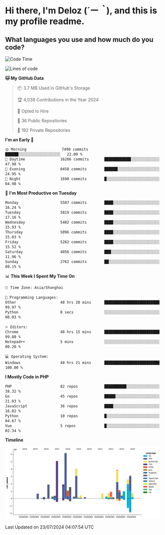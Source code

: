 # **Hi there, I'm Deloz (*´ー｀*), and this is my profile readme.**

## **What languages you use and how much do you code?**

<!--START_SECTION:waka-->
![Code Time](http://img.shields.io/badge/Code%20Time-4%2C471%20hrs%2057%20mins-blue)

![Lines of code](https://img.shields.io/badge/From%20Hello%20World%20I%27ve%20Written-40.0%20million%20lines%20of%20code-blue)

**🐱 My GitHub Data** 

> 📦 3.7 MB Used in GitHub's Storage 
 > 
> 🏆 4,038 Contributions in the Year 2024
 > 
> 💼 Opted to Hire
 > 
> 📜 36 Public Repositories 
 > 
> 🔑 192 Private Repositories 
 > 
**I'm an Early 🐤** 

```text
🌞 Morning                7490 commits        ██████░░░░░░░░░░░░░░░░░░░   22.09 % 
🌆 Daytime                16266 commits       ████████████░░░░░░░░░░░░░   47.98 % 
🌃 Evening                8458 commits        ██████░░░░░░░░░░░░░░░░░░░   24.95 % 
🌙 Night                  1690 commits        █░░░░░░░░░░░░░░░░░░░░░░░░   04.98 % 
```
📅 **I'm Most Productive on Tuesday** 

```text
Monday                   5507 commits        ████░░░░░░░░░░░░░░░░░░░░░   16.24 % 
Tuesday                  5819 commits        ████░░░░░░░░░░░░░░░░░░░░░   17.16 % 
Wednesday                5402 commits        ████░░░░░░░░░░░░░░░░░░░░░   15.93 % 
Thursday                 5096 commits        ████░░░░░░░░░░░░░░░░░░░░░   15.03 % 
Friday                   5262 commits        ████░░░░░░░░░░░░░░░░░░░░░   15.52 % 
Saturday                 4056 commits        ███░░░░░░░░░░░░░░░░░░░░░░   11.96 % 
Sunday                   2762 commits        ██░░░░░░░░░░░░░░░░░░░░░░░   08.15 % 
```


📊 **This Week I Spent My Time On** 

```text
🕑︎ Time Zone: Asia/Shanghai

💬 Programming Languages: 
Other                    48 hrs 20 mins      █████████████████████████   99.97 % 
Python                   0 secs              ░░░░░░░░░░░░░░░░░░░░░░░░░   00.03 % 

🔥 Editors: 
Chrome                   48 hrs 15 mins      █████████████████████████   99.80 % 
Notepad++                5 mins              ░░░░░░░░░░░░░░░░░░░░░░░░░   00.20 % 

💻 Operating System: 
Windows                  48 hrs 21 mins      █████████████████████████   100.00 % 
```

**I Mostly Code in PHP** 

```text
PHP                      82 repos            ██████████░░░░░░░░░░░░░░░   38.32 % 
Go                       45 repos            █████░░░░░░░░░░░░░░░░░░░░   21.03 % 
JavaScript               36 repos            ████░░░░░░░░░░░░░░░░░░░░░   16.82 % 
Python                   10 repos            █░░░░░░░░░░░░░░░░░░░░░░░░   04.67 % 
Vue                      5 repos             █░░░░░░░░░░░░░░░░░░░░░░░░   02.34 % 
```



**Timeline**

![Lines of Code chart](https://raw.githubusercontent.com/deloz/deloz/main/assets/bar_graph.png)


 Last Updated on 23/07/2024 04:07:54 UTC
<!--END_SECTION:waka-->
